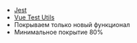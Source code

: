 - [Jest](https://jestjs.io/docs/getting-started)
- [Vue Test Utils](https://vue-test-utils.vuejs.org/ru/guides/)
- Покрываем только новый функционал
- Минимальное покрытие 80%
